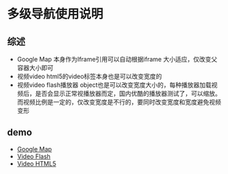 多级导航使用说明
==================

综述
----
- Google Map 本身作为Iframe引用可以自动根据iframe 大小适应，仅改变父容器大小即可
- 视频video html5的video标签本身也是可以改变宽度的
- 视频video flash播放器 object也是可以改变宽度大小的，每种播放器加载视频后，是否会显示正常视播放器而定，国内优酷的播放器测试了，可以缩放。而视频比例是一定的，仅改变宽度是不行的，要同时改变宽度和宽度避免视频变形

demo
----
- [Google Map](http://miaojing.github.io/responsive/1.0/demo/media/google-map.htm "Google Map")
- [Video Flash](http://miaojing.github.io/responsive/1.0/demo/media/media-video-flash-youku.htm "Video Flash")
- [Video HTML5](http://miaojing.github.io/responsive/1.0/demo/media/media-video-html5.htm "Video HTML5")


